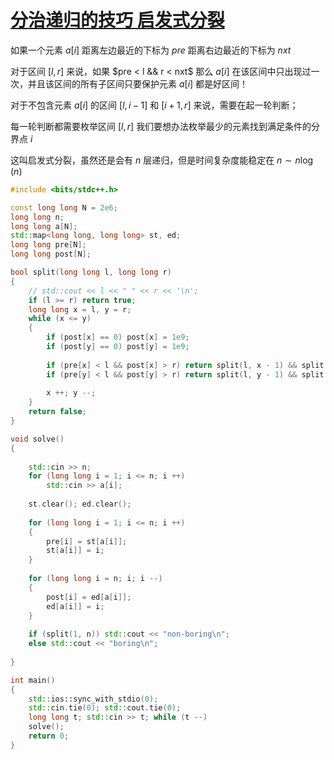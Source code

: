 # [分治递归的技巧 启发式分裂](http://oj.daimayuan.top/course/15/problem/613)

如果一个元素 $a[i]$ 距离左边最近的下标为 $pre$ 距离右边最近的下标为 $nxt$

对于区间 $[l, r]$ 来说，如果 $pre < l && r < nxt$ 那么 $a[i]$ 在该区间中只出现过一次，并且该区间的所有子区间只要保护元素 $a[i]$ 都是好区间！

对于不包含元素 $a[i]$ 的区间 $[l, i - 1]$ 和 $[i + 1, r]$ 来说，需要在起一轮判断；

每一轮判断都需要枚举区间 $[l, r]$ 我们要想办法枚举最少的元素找到满足条件的分界点 $i$

这叫启发式分裂，虽然还是会有 $n$ 层递归，但是时间复杂度能稳定在 $n \sim n \log(n)$

```c++
#include <bits/stdc++.h>

const long long N = 2e6;
long long n;
long long a[N];
std::map<long long, long long> st, ed;
long long pre[N];
long long post[N];

bool split(long long l, long long r)
{
    // std::cout << l << " " << r << '\n';
    if (l >= r) return true;
    long long x = l, y = r;
    while (x <= y)
    {
        if (post[x] == 0) post[x] = 1e9;
        if (post[y] == 0) post[y] = 1e9;
        
        if (pre[x] < l && post[x] > r) return split(l, x - 1) && split(x + 1, r);
        if (pre[y] < l && post[y] > r) return split(l, y - 1) && split(y + 1, r);
        
        x ++; y --;
    }
    return false;
}

void solve()
{
    
    std::cin >> n;
    for (long long i = 1; i <= n; i ++)
        std::cin >> a[i];
    
    st.clear(); ed.clear();
    
    for (long long i = 1; i <= n; i ++)
    {
        pre[i] = st[a[i]];
        st[a[i]] = i;
    }
    
    for (long long i = n; i; i --)
    {
        post[i] = ed[a[i]];
        ed[a[i]] = i;
    }
    
    if (split(1, n)) std::cout << "non-boring\n";
    else std::cout << "boring\n";
    
}

int main()
{
    std::ios::sync_with_stdio(0);
    std::cin.tie(0); std::cout.tie(0);
    long long t; std::cin >> t; while (t --)
    solve();
    return 0;
}
```
